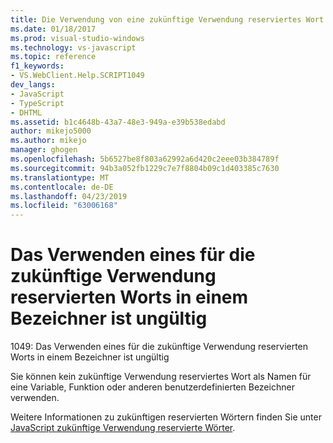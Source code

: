```yaml
---
title: Die Verwendung von eine zukünftige Verwendung reserviertes Wort für einen Bezeichner ist ungültig. | Microsoft-Dokumentation
ms.date: 01/18/2017
ms.prod: visual-studio-windows
ms.technology: vs-javascript
ms.topic: reference
f1_keywords:
- VS.WebClient.Help.SCRIPT1049
dev_langs:
- JavaScript
- TypeScript
- DHTML
ms.assetid: b1c4648b-43a7-48e3-949a-e39b538edabd
author: mikejo5000
ms.author: mikejo
manager: ghogen
ms.openlocfilehash: 5b6527be8f803a62992a6d420c2eee03b384789f
ms.sourcegitcommit: 94b3a052fb1229c7e7f8804b09c1d403385c7630
ms.translationtype: MT
ms.contentlocale: de-DE
ms.lasthandoff: 04/23/2019
ms.locfileid: "63006168"
---
```

# <a name="the-use-of-a-future-reserved-word-for-an-identifier-is-invalid"></a>Das Verwenden eines für die zukünftige Verwendung reservierten Worts in einem Bezeichner ist ungültig
1049: Das Verwenden eines für die zukünftige Verwendung reservierten Worts in einem Bezeichner ist ungültig  
  
 Sie können kein zukünftige Verwendung reserviertes Wort als Namen für eine Variable, Funktion oder anderen benutzerdefinierten Bezeichner verwenden.  
  
 Weitere Informationen zu zukünftigen reservierten Wörtern finden Sie unter [JavaScript zukünftige Verwendung reservierte Wörter](../../javascript/reference/javascript-future-reserved-words.md).